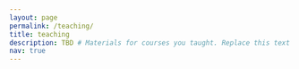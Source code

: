 ```yaml
---
layout: page
permalink: /teaching/
title: teaching
description: TBD # Materials for courses you taught. Replace this text with your description.
nav: true
---
```






